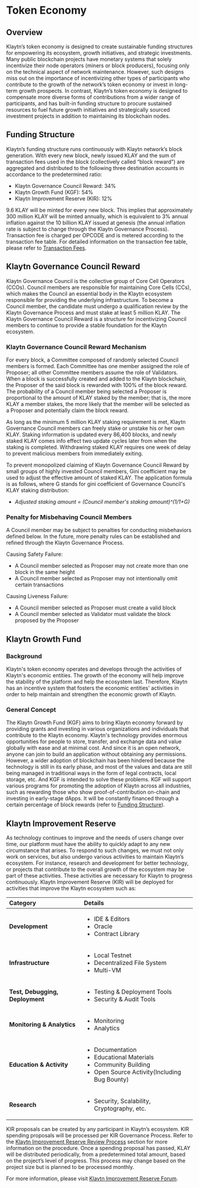 # Token Economy <a id="token-economy"></a>

## Overview <a id="overview"></a>

Klaytn’s token economy is designed to create sustainable funding structures for empowering its ecosystem, growth initiatives, and strategic investments. Many public blockchain projects have monetary systems that solely incentivize their node operators \(miners or block producers\), focusing only on the technical aspect of network maintenance. However, such designs miss out on the importance of incentivizing other types of participants who contribute to the growth of the network’s token economy or invest in long-term growth prospects. In contrast, Klaytn’s token economy is designed to compensate more diverse forms of contributions from a wider range of participants, and has built-in funding structure to procure sustained resources to fuel future growth initiatives and strategically sourced investment projects in addition to maintaining its blockchain nodes.

## Funding Structure <a id="funding-structure"></a>

Klaytn’s funding structure runs continuously with Klaytn network’s block generation. With every new block, newly issued KLAY and the sum of transaction fees used in the block \(collectively called “block reward”\) are aggregated and distributed to the following three destination accounts in accordance to the predetermined ratio:

* Klaytn Governance Council Reward: 34%
* Klaytn Growth Fund \(KGF\): 54%
* Klaytn Improvement Reserve \(KIR\): 12%

9.6 KLAY will be minted for every new block. This implies that approximately 300 million KLAY will be minted annually, which is equivalent to 3% annual inflation against the 10 billion KLAY issued at genesis \(the annual inflation rate is subject to change through the Klaytn Governance Process\). Transaction fee is charged per OPCODE and is metered according to the transaction fee table. For detailed information on the transaction fee table, please refer to [Transaction Fees](transaction-fees/transaction-fees.md).

## Klaytn Governance Council Reward <a id="klaytn-governance-council-reward"></a>

Klaytn Governance Council is the collective group of Core Cell Operators \(CCOs\). Council members are responsible for maintaining Core Cells \(CCs\), which makes the Council an essential body in the Klaytn ecosystem responsible for providing the underlying infrastructure. To become a Council member, the candidate must undergo a qualification review by the Klaytn Governance Process and must stake at least 5 million KLAY. The Klaytn Governance Council Reward is a structure for incentivizing Council members to continue to provide a stable foundation for the Klaytn ecosystem.

### Klaytn Governance Council Reward Mechanism <a id="klaytn-governance-council-reward-mechanism"></a>

For every block, a Committee composed of randomly selected Council members is formed. Each Committee has one member assigned the role of Proposer; all other Committee members assume the role of Validators. When a block is successfully created and added to the Klaytn blockchain, the Proposer of the said block is rewarded with 100% of the block reward. The probability of a Council member being selected a Proposer is proportional to the amount of KLAY staked by the member; that is, the more KLAY a member stakes, the more likely that the member will be selected as a Proposer and potentially claim the block reward.

As long as the minimum 5 million KLAY staking requirement is met, Klaytn Governance Council members can freely stake or unstake his or her own KLAY. Staking information is updated every 86,400 blocks, and newly staked KLAY comes info effect two update cycles later from when the staking is completed. Withdrawing staked KLAY requires one week of delay to prevent malicious members from immediately exiting.

To prevent monopolized claiming of Klaytn Governance Council Reward by small groups of highly invested Council members, Gini coefficient may be used to adjust the effective amount of staked KLAY. The application formula is as follows, where G stands for gini coefficient of Governance Council's KLAY staking distribution:

* _Adjusted staking amount = \(Council member's staking amount\)^\(1/1+G\)_


### Penalty for Misbehaving Council Members <a id="penalty-for-misbehaving-council-members"></a>

A Council member may be subject to penalties for conducting misbehaviors defined below. In the future, more penalty rules can be established and refined through the Klaytn Governance Process.

Causing Safety Failure:

* A Council member selected as Proposer may not create more than one block in the same height
* A Council member selected as Proposer may not intentionally omit certain transactions

Causing Liveness Failure:

* A Council member selected as Proposer must create a valid block
* A Council member selected as Validator must validate the block proposed by the Proposer

## Klaytn Growth Fund <a id="klaytn-growth-fund"></a>

### Background

Klaytn's token economy operates and develops through the activities of Klaytn's economic entities. The growth of the economy will help improve the stability of the platform and help the ecosystem last. Therefore, Klaytn has an incentive system that fosters the economic entities' activities in order to help maintain and strengthen the economic growth of Klaytn.


### General Concept
The Klaytn Growth Fund (KGF) aims to bring Klaytn economy forward by providing grants and investing in various organizations and individuals that contribute to the Klaytn economy. Klaytn's technology provides enormous opportunities for people to store, transfer, and exchange data and value globally with ease and at minimal cost. And since it is an open network, anyone can join to build an application without obtaining any permissions. However, a wider adoption of blockchain has been hindered because the technology is still in its early phase, and most of the values and data are still being managed in traditional ways in the form of legal contracts, local storage, etc. And KGF is intended to solve these problems. KGF will support various programs for promoting the adoption of Klaytn across all industries, such as rewarding those who show proof-of-contribution on-chain and investing in early-stage dApps. It will be constantly financed through a certain percentage of block rewards (refer to [Funding Structure](token-economy.md#funding-structure)).


## Klaytn Improvement Reserve <a id="klaytn-improvement-reserve"></a>

As technology continues to improve and the needs of users change over time, our platform must have the ability to quickly adapt to any new circumstance that arises. To respond to such changes, we must not only work on services, but also undergo various activities to maintain Klaytn’s ecosystem. For instance, research and development for better technology, or projects that contribute to the overall growth of the ecosystem may be part of these activities. These activities are necessary for Klaytn to progress continuously. Klaytn Improvement Reserve (KIR) will be deployed for activities that improve the Klaytn ecosystem such as:



| Category                        | Details                                                                                                                            |
|:------------------------------- |:---------------------------------------------------------------------------------------------------------------------------------- |
| **Development**                 | <ul><li>IDE & Editors</li><li>Oracle</li><li>Contract Library</li>                             |
| **Infrastructure**              | <ul><li>Local Testnet</li><li>Decentralized File System</li><li>Multi-VM</li>                           |
| **Test, Debugging, Deployment** | <ul><li>Testing & Deployment Tools</li><li>Security & Audit Tools</li>                                                     |
| **Monitoring & Analytics**      | <ul><li>Monitoring</li><li>Analytics</li>                                                     |
| **Education & Activity**        | <ul><li>Documentation</li><li>Educational Materials</li><li>Community Building</li><li>Open Source Activity(Including Bug Bounty)</li> |
| **Research**                    | <ul><li>Security, Scalability, Cryptography, etc.</li></ul>                                                                                                         |


KIR proposals can be created by any participant in Klaytn’s ecosystem. KIR spending proposals will be processed per KIR Governance Process. Refer to the [Klaytn Improvement Reserve Review Process](governance.md#klaytn-improvement-reserve-review-process) section for more information on the procedure. Once a spending proposal has passed, KLAY will be distributed periodically, from a predetermined total amount, based on the project’s level of progress. This process may change based on the project size but is planned to be processed monthly.

For more information, please visit [Klaytn Improvement Reserve Forum](https://kir.klaytn.foundation/).
